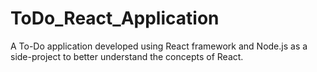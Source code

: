 # ToDo_React_Application
A To-Do application developed using React framework and Node.js as a side-project to better understand the concepts of React.
